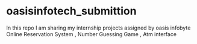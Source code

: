 # oasisinfotech_submittion<br>
In this repo I am sharing my internship projects assigned by oasis infobyte<br>
Online Reservation System , Number Guessing Game , Atm interface
